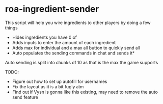 # roa-ingredient-sender

This script will help you wire ingredients to other players by doing a few things
* Hides ingredients you have 0 of
* Adds inputs to enter the amount of each ingredient
* Adds max for individual and a max all button to quickly send all
* Auto populates the sending commands in chat and sends it*

Auto sending is split into chunks of 10 as that is the max the game supports

TODO:
* Figure out how to set up autofill for usernames
* Fix the layout as it is a bit fugly atm
* Find out if Vysn is gonna like this existing, may need to remove the auto send feature